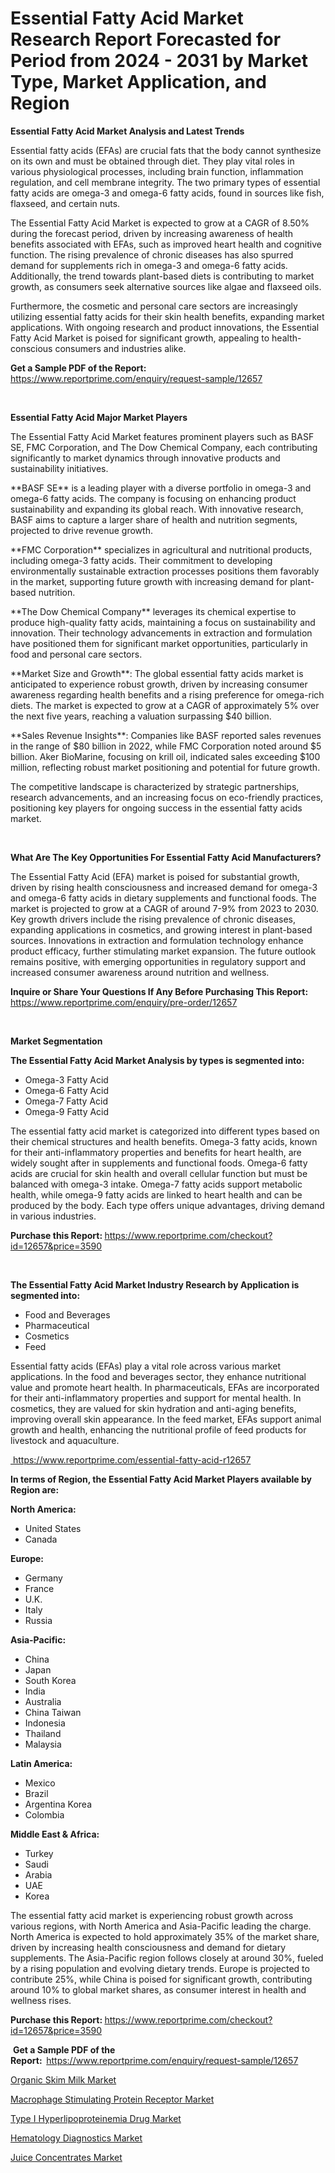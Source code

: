 <p><h1>Essential Fatty Acid Market Research Report Forecasted for Period from 2024 -  2031 by Market Type, Market Application, and Region</h1></p><p><strong>Essential Fatty Acid Market Analysis and Latest Trends</strong></p>
<p><p>Essential fatty acids (EFAs) are crucial fats that the body cannot synthesize on its own and must be obtained through diet. They play vital roles in various physiological processes, including brain function, inflammation regulation, and cell membrane integrity. The two primary types of essential fatty acids are omega-3 and omega-6 fatty acids, found in sources like fish, flaxseed, and certain nuts.</p><p>The Essential Fatty Acid Market is expected to grow at a CAGR of 8.50% during the forecast period, driven by increasing awareness of health benefits associated with EFAs, such as improved heart health and cognitive function. The rising prevalence of chronic diseases has also spurred demand for supplements rich in omega-3 and omega-6 fatty acids. Additionally, the trend towards plant-based diets is contributing to market growth, as consumers seek alternative sources like algae and flaxseed oils.</p><p>Furthermore, the cosmetic and personal care sectors are increasingly utilizing essential fatty acids for their skin health benefits, expanding market applications. With ongoing research and product innovations, the Essential Fatty Acid Market is poised for significant growth, appealing to health-conscious consumers and industries alike.</p></p>
<p><strong>Get a Sample PDF of the Report:&nbsp;</strong> <a href="https://www.reportprime.com/enquiry/request-sample/12657?utm_campaign=1144&utm_medium=2&utm_source=Github&utm_content=ia&utm_term=27112024&utm_id=essential-fatty-acid">https://www.reportprime.com/enquiry/request-sample/12657</a></p>
<p>&nbsp;</p>
<p><strong>Essential Fatty Acid Major Market Players</strong></p>
<p><p>The Essential Fatty Acid Market features prominent players such as BASF SE, FMC Corporation, and The Dow Chemical Company, each contributing significantly to market dynamics through innovative products and sustainability initiatives.</p><p>**BASF SE** is a leading player with a diverse portfolio in omega-3 and omega-6 fatty acids. The company is focusing on enhancing product sustainability and expanding its global reach. With innovative research, BASF aims to capture a larger share of health and nutrition segments, projected to drive revenue growth.</p><p>**FMC Corporation** specializes in agricultural and nutritional products, including omega-3 fatty acids. Their commitment to developing environmentally sustainable extraction processes positions them favorably in the market, supporting future growth with increasing demand for plant-based nutrition.</p><p>**The Dow Chemical Company** leverages its chemical expertise to produce high-quality fatty acids, maintaining a focus on sustainability and innovation. Their technology advancements in extraction and formulation have positioned them for significant market opportunities, particularly in food and personal care sectors.</p><p>**Market Size and Growth**: The global essential fatty acids market is anticipated to experience robust growth, driven by increasing consumer awareness regarding health benefits and a rising preference for omega-rich diets. The market is expected to grow at a CAGR of approximately 5% over the next five years, reaching a valuation surpassing $40 billion.</p><p>**Sales Revenue Insights**: Companies like BASF reported sales revenues in the range of $80 billion in 2022, while FMC Corporation noted around $5 billion. Aker BioMarine, focusing on krill oil, indicated sales exceeding $100 million, reflecting robust market positioning and potential for future growth.</p><p>The competitive landscape is characterized by strategic partnerships, research advancements, and an increasing focus on eco-friendly practices, positioning key players for ongoing success in the essential fatty acids market.</p></p>
<p>&nbsp;</p>
<p><strong>What Are The Key Opportunities For Essential Fatty Acid Manufacturers?</strong></p>
<p><p>The Essential Fatty Acid (EFA) market is poised for substantial growth, driven by rising health consciousness and increased demand for omega-3 and omega-6 fatty acids in dietary supplements and functional foods. The market is projected to grow at a CAGR of around 7-9% from 2023 to 2030. Key growth drivers include the rising prevalence of chronic diseases, expanding applications in cosmetics, and growing interest in plant-based sources. Innovations in extraction and formulation technology enhance product efficacy, further stimulating market expansion. The future outlook remains positive, with emerging opportunities in regulatory support and increased consumer awareness around nutrition and wellness.</p></p>
<p><strong>Inquire or Share Your Questions If Any Before Purchasing This Report:</strong> <a href="https://www.reportprime.com/enquiry/pre-order/12657?utm_campaign=1144&utm_medium=2&utm_source=Github&utm_content=ia&utm_term=27112024&utm_id=essential-fatty-acid">https://www.reportprime.com/enquiry/pre-order/12657</a></p>
<p>&nbsp;</p>
<p><strong>Market Segmentation</strong></p>
<p><strong>The Essential Fatty Acid Market Analysis by types is segmented into:</strong></p>
<p><ul><li>Omega-3 Fatty Acid</li><li>Omega-6 Fatty Acid</li><li>Omega-7 Fatty Acid</li><li>Omega-9 Fatty Acid</li></ul></p>
<p><p>The essential fatty acid market is categorized into different types based on their chemical structures and health benefits. Omega-3 fatty acids, known for their anti-inflammatory properties and benefits for heart health, are widely sought after in supplements and functional foods. Omega-6 fatty acids are crucial for skin health and overall cellular function but must be balanced with omega-3 intake. Omega-7 fatty acids support metabolic health, while omega-9 fatty acids are linked to heart health and can be produced by the body. Each type offers unique advantages, driving demand in various industries.</p></p>
<p><strong>Purchase this Report:&nbsp;</strong><a href="https://www.reportprime.com/checkout?id=12657&price=3590&utm_campaign=1144&utm_medium=2&utm_source=Github&utm_content=ia&utm_term=27112024&utm_id=essential-fatty-acid">https://www.reportprime.com/checkout?id=12657&price=3590</a></p>
<p>&nbsp;</p>
<p><strong>The Essential Fatty Acid Market Industry Research by Application is segmented into:</strong></p>
<p><ul><li>Food and Beverages</li><li>Pharmaceutical</li><li>Cosmetics</li><li>Feed</li></ul></p>
<p><p>Essential fatty acids (EFAs) play a vital role across various market applications. In the food and beverages sector, they enhance nutritional value and promote heart health. In pharmaceuticals, EFAs are incorporated for their anti-inflammatory properties and support for mental health. In cosmetics, they are valued for skin hydration and anti-aging benefits, improving overall skin appearance. In the feed market, EFAs support animal growth and health, enhancing the nutritional profile of feed products for livestock and aquaculture.</p></p>
<p><a href="https://www.reportprime.com/essential-fatty-acid-r12657?utm_campaign=1144&utm_medium=2&utm_source=Github&utm_content=ia&utm_term=27112024&utm_id=essential-fatty-acid">&nbsp;https://www.reportprime.com/essential-fatty-acid-r12657</a></p>
<p><strong>In terms of Region, the Essential Fatty Acid Market Players available by Region are:</strong></p>
<p>
    <p> <strong> North America: </strong>
        <ul>
            <li>United States</li>
            <li>Canada</li>
        </ul>
        </p> 
    <p> <strong> Europe: </strong>
        <ul>
            <li>Germany</li>
            <li>France</li>
            <li>U.K.</li>
            <li>Italy</li>
            <li>Russia</li>
        </ul>
        </p> 
    <p> <strong> Asia-Pacific: </strong>
        <ul>
            <li>China</li>
            <li>Japan</li>
            <li>South Korea</li>
            <li>India</li>
            <li>Australia</li>
            <li>China Taiwan</li>
            <li>Indonesia</li>
            <li>Thailand</li>
            <li>Malaysia</li>
        </ul>
        </p> 
    <p> <strong> Latin America: </strong>
        <ul>
            <li>Mexico</li>
            <li>Brazil</li>
            <li>Argentina Korea</li>
            <li>Colombia</li>
        </ul>
        </p> 
    <p> <strong> Middle East & Africa: </strong>
        <ul>
            <li>Turkey</li>
            <li>Saudi</li>
            <li>Arabia</li>
            <li>UAE</li>
            <li>Korea</li>
        </ul>
    </p>
    </p>
<p><p>The essential fatty acid market is experiencing robust growth across various regions, with North America and Asia-Pacific leading the charge. North America is expected to hold approximately 35% of the market share, driven by increasing health consciousness and demand for dietary supplements. The Asia-Pacific region follows closely at around 30%, fueled by a rising population and evolving dietary trends. Europe is projected to contribute 25%, while China is poised for significant growth, contributing around 10% to global market shares, as consumer interest in health and wellness rises.</p></p>
<p><strong>Purchase this Report: </strong><a href="https://www.reportprime.com/checkout?id=12657&price=3590&utm_campaign=1144&utm_medium=2&utm_source=Github&utm_content=ia&utm_term=27112024&utm_id=essential-fatty-acid">https://www.reportprime.com/checkout?id=12657&price=3590</a></p>
<p>&nbsp;<strong>Get a Sample PDF of the Report:&nbsp;&nbsp;</strong><a href="https://www.reportprime.com/enquiry/request-sample/12657?utm_campaign=1144&utm_medium=2&utm_source=Github&utm_content=ia&utm_term=27112024&utm_id=essential-fatty-acid">https://www.reportprime.com/enquiry/request-sample/12657</a></p>
<p><strong></strong></p>
<p><p><a href="https://github.com/AlisaRowe24/Market-Research-Report-List-1/blob/main/organic-skim-milk-market.md?utm_campaign=1144&utm_medium=2&utm_source=Github&utm_content=ia&utm_term=27112024&utm_id=essential-fatty-acid">Organic Skim Milk Market</a></p><p><a href="https://issuu.com/reportprime-2/docs/macrophage-stimulating-protein-rece_a9086977cf9c1d?utm_campaign=1144&utm_medium=2&utm_source=Github&utm_content=ia&utm_term=27112024&utm_id=essential-fatty-acid">Macrophage Stimulating Protein Receptor Market</a></p><p><a href="https://issuu.com/reportprime-2/docs/type-i-hyperlipoproteinemia-drug-ma_5880fbd94ea075?utm_campaign=1144&utm_medium=2&utm_source=Github&utm_content=ia&utm_term=27112024&utm_id=essential-fatty-acid">Type I Hyperlipoproteinemia Drug Market</a></p><p><a href="https://www.linkedin.com/pulse/hematology-diagnostics-market-insights-revenue-forecast-77-cagr-w29ff?utm_campaign=1144&utm_medium=2&utm_source=Github&utm_content=ia&utm_term=27112024&utm_id=essential-fatty-acid">Hematology Diagnostics Market</a></p><p><a href="https://github.com/arvelm4nthig/Market-Research-Report-List-1/blob/main/juice-concentrates-market.md?utm_campaign=1144&utm_medium=2&utm_source=Github&utm_content=ia&utm_term=27112024&utm_id=essential-fatty-acid">Juice Concentrates Market</a></p></p>